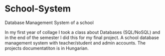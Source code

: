 # School-System
Database Management System of a school

In my first year of collage I took a class about Databases (SQL/NoSQL) and in the end of the semester I did this for my final project.
A school database management system with teacher/student and admin accounts.
The projects documentatiton is in Hungarian.

